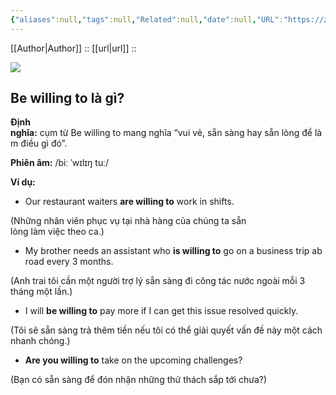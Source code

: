 ```yaml
---
{"aliases":null,"tags":null,"Related":null,"date":null,"URL":"https://zim.vn/cau-truc-be-willing-to","Author":null,"dg-publish":true,"permalink":"/English2024/Cách dùng cấu trúc be willing to trong tiếng anh/","dgPassFrontmatter":true,"noteIcon":"2","created":"2024-02-29T09:58:49.007+07:00","updated":"2023-12-25T17:54:50.000+07:00"}
---
```


 [[Author\|Author]] ::
[[url\|url]] ::  

![](https://i.imgur.com/QJMF5EE.png)
## Be willing to là gì?

**Định nghĩa:** cụm từ Be willing to mang nghĩa “vui vẻ, sẵn sàng hay sẵn lòng để làm điều gì đó”.

**Phiên âm:** /biː ˈwɪlɪŋ tuː/

**Ví dụ:**

- Our restaurant waiters **are willing to** work in shifts.
    

(Những nhân viên phục vụ tại nhà hàng của chúng ta sẵn lòng làm việc theo ca.)

- My brother needs an assistant who **is willing to** go on a business trip abroad every 3 months.
    

(Anh trai tôi cần một người trợ lý sẵn sàng đi công tác nước ngoài mỗi 3 tháng một lần.)

- I will **be willing to** pay more if I can get this issue resolved quickly.
    

(Tôi sẽ sẵn sàng trả thêm tiền nếu tôi có thể giải quyết vấn đề này một cách nhanh chóng.)

- **Are you willing to** take on the upcoming challenges?
    

(Bạn có sẵn sàng để đón nhận những thử thách sắp tới chưa?)